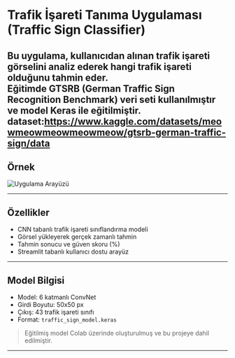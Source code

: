 # Trafik İşareti Tanıma Uygulaması (Traffic Sign Classifier)

Bu uygulama, kullanıcıdan alınan trafik işareti görselini analiz ederek hangi trafik işareti olduğunu tahmin eder.  
Eğitimde GTSRB (German Traffic Sign Recognition Benchmark) veri seti kullanılmıştır ve model Keras ile eğitilmiştir.
dataset:https://www.kaggle.com/datasets/meowmeowmeowmeowmeow/gtsrb-german-traffic-sign/data
---

##  Örnek

![Uygulama Arayüzü](https://imgur.com/a/7M3t5Kk) 

---

##  Özellikler

-  CNN tabanlı trafik işareti sınıflandırma modeli
-  Görsel yükleyerek gerçek zamanlı tahmin
-  Tahmin sonucu ve güven skoru (%)
-  Streamlit tabanlı kullanıcı dostu arayüz

---

##  Model Bilgisi

- Model: 6 katmanlı ConvNet
- Girdi Boyutu: 50x50 px
- Çıkış: 43 trafik işareti sınıfı
- Format: `traffic_sign_model.keras`

> Eğitilmiş model Colab üzerinde oluşturulmuş ve bu projeye dahil edilmiştir.

---


